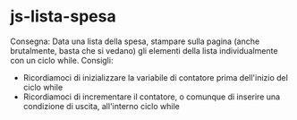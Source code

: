 # js-lista-spesa
Consegna:
Data una lista della spesa, stampare sulla pagina (anche brutalmente, basta che si vedano) gli elementi della lista individualmente con un ciclo while.
Consigli:
- Ricordiamoci di inizializzare la variabile di contatore prima dell'inizio del ciclo while
- Ricordiamoci di incrementare il contatore, o comunque di inserire una condizione di uscita, all'interno ciclo while